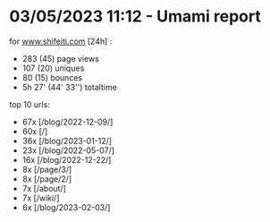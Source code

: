# 03/05/2023 11:12 - Umami report
for www.shifeiti.com [24h] :

 - 283 (45) page views
 - 107 (20) uniques
 - 80 (15) bounces
 - 5h 27'  (44' 33'') totaltime


top 10 urls:
 - 67x [/blog/2022-12-09/]
 - 60x [/]
 - 36x [/blog/2023-01-12/]
 - 23x [/blog/2022-05-07/]
 - 16x [/blog/2022-12-22/]
 - 8x [/page/3/]
 - 8x [/page/2/]
 - 7x [/about/]
 - 7x [/wiki/]
 - 6x [/blog/2023-02-03/]


